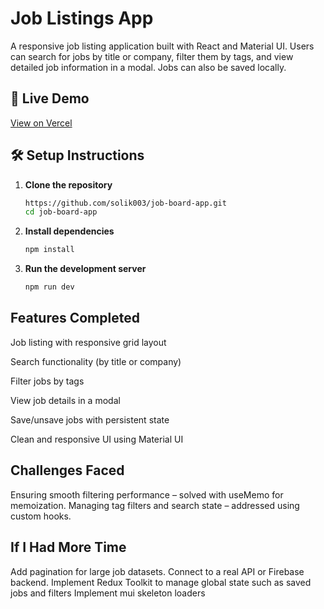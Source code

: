 # Job Listings App

A responsive job listing application built with React and Material UI. Users can search for jobs by title or company, filter them by tags, and view detailed job information in a modal. Jobs can also be saved locally.

## 🚀 Live Demo
[View on Vercel](https://job-board-app-8p2k.vercel.app/) <!-- Replace with actual link or remove if not available -->

## 🛠 Setup Instructions

1. **Clone the repository**
   ```bash
   https://github.com/solik003/job-board-app.git
   cd job-board-app
2. **Install dependencies**
   ```bash
   npm install
   ```
3. **Run the development server**
   ```bash
   npm run dev
   ```

##  Features Completed
Job listing with responsive grid layout

Search functionality (by title or company)

Filter jobs by tags

View job details in a modal

Save/unsave jobs with persistent state

Clean and responsive UI using Material UI

## Challenges Faced
Ensuring smooth filtering performance – solved with useMemo for memoization.
Managing tag filters and search state – addressed using custom hooks.

## If I Had More Time
Add pagination for large job datasets.
Connect to a real API or Firebase backend.
Implement Redux Toolkit to manage global state such as saved jobs and filters
Implement mui skeleton loaders